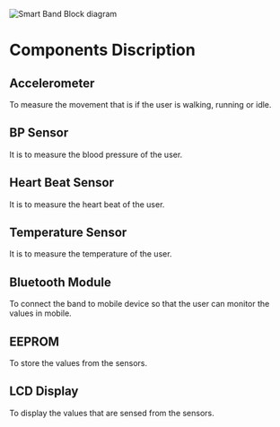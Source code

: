 ![Smart  Band Block diagram](https://user-images.githubusercontent.com/82869478/154814183-58d83372-1a2b-4f60-909e-7cb4b1c723d3.jpg)

# Components Discription
## Accelerometer
To measure the movement that is if the user is walking, running or idle. 
## BP Sensor
It is to measure the blood pressure of the user.
## Heart Beat Sensor
It is to measure the heart beat of the user.
## Temperature Sensor
It is to measure the temperature of the user.
## Bluetooth Module
To connect the band to mobile device so that the user can monitor the values in mobile.
## EEPROM
To store the values from the sensors.
## LCD Display
To display the values that are sensed from the sensors.
